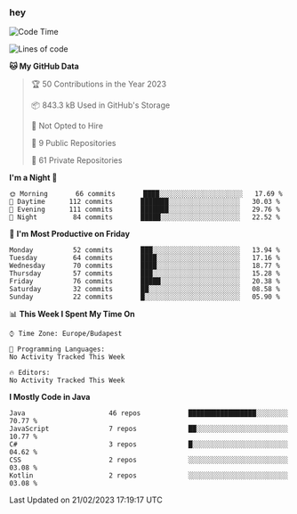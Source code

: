 ### hey

<!--START_SECTION:waka-->
![Code Time](http://img.shields.io/badge/Code%20Time-884%20hrs%2054%20mins-blue)

![Lines of code](https://img.shields.io/badge/From%20Hello%20World%20I%27ve%20Written-710%20Thousand%20lines%20of%20code-blue)

**🐱 My GitHub Data** 

> 🏆 50 Contributions in the Year 2023
 > 
> 📦 843.3 kB Used in GitHub's Storage 
 > 
> 🚫 Not Opted to Hire
 > 
> 📜 9 Public Repositories 
 > 
> 🔑 61 Private Repositories  
 > 
**I'm a Night 🦉** 

```text
🌞 Morning       66 commits       ████░░░░░░░░░░░░░░░░░░░░░   17.69 % 
🌆 Daytime      112 commits       ███████░░░░░░░░░░░░░░░░░░   30.03 % 
🌃 Evening      111 commits       ███████░░░░░░░░░░░░░░░░░░   29.76 % 
🌙 Night         84 commits       █████░░░░░░░░░░░░░░░░░░░░   22.52 % 

```
📅 **I'm Most Productive on Friday** 

```text
Monday          52 commits       ███░░░░░░░░░░░░░░░░░░░░░░   13.94 % 
Tuesday         64 commits       ████░░░░░░░░░░░░░░░░░░░░░   17.16 % 
Wednesday       70 commits       ████░░░░░░░░░░░░░░░░░░░░░   18.77 % 
Thursday        57 commits       ███░░░░░░░░░░░░░░░░░░░░░░   15.28 % 
Friday          76 commits       █████░░░░░░░░░░░░░░░░░░░░   20.38 % 
Saturday        32 commits       ██░░░░░░░░░░░░░░░░░░░░░░░   08.58 % 
Sunday          22 commits       █░░░░░░░░░░░░░░░░░░░░░░░░   05.90 % 

```


📊 **This Week I Spent My Time On** 

```text
⌚︎ Time Zone: Europe/Budapest

💬 Programming Languages: 
No Activity Tracked This Week

🔥 Editors: 
No Activity Tracked This Week

```

**I Mostly Code in Java** 

```text
Java                     46 repos            █████████████████░░░░░░░░   70.77 % 
JavaScript               7 repos             ██░░░░░░░░░░░░░░░░░░░░░░░   10.77 % 
C#                       3 repos             █░░░░░░░░░░░░░░░░░░░░░░░░   04.62 % 
CSS                      2 repos             ░░░░░░░░░░░░░░░░░░░░░░░░░   03.08 % 
Kotlin                   2 repos             ░░░░░░░░░░░░░░░░░░░░░░░░░   03.08 % 

```



 Last Updated on 21/02/2023 17:19:17 UTC
<!--END_SECTION:waka-->
